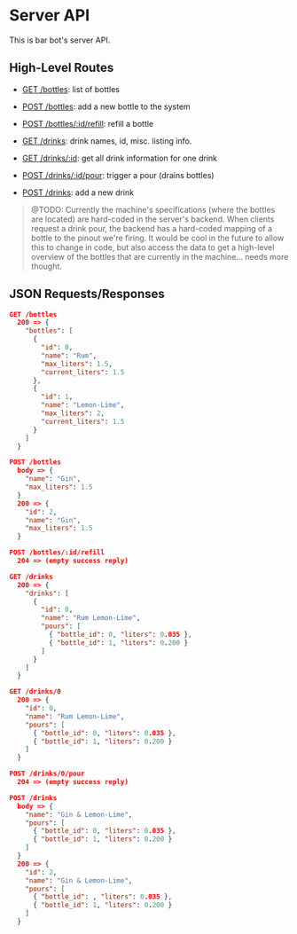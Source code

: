 Server API
================================================================================

This is bar bot's server API.


High-Level Routes
--------------------------------------------------------------------------------


* [GET /bottles](#get-bottles): list of bottles
* [POST /bottles](#post-bottles): add a new bottle to the system
* [POST /bottles/:id/refill](#post-refill): refill a bottle

* [GET /drinks](#get-drinks): drink names, id, misc. listing info.
* [GET /drinks/:id](#get-drink): get all drink information for one drink
* [POST /drinks/:id/pour](#post-pour): trigger a pour (drains bottles)
* [POST /drinks](#post-drinks): add a new drink

> @TODO: Currently the machine's specifications (where the bottles are
> located) are hard-coded in the server's backend. When clients request
> a drink pour, the backend has a hard-coded mapping of a bottle to the
> pinout we're firing. It would be cool in the future to allow this to
> change in code, but also access the data to get a high-level overview
> of the bottles that are currently in the machine... needs more thought.


JSON Requests/Responses
--------------------------------------------------------------------------------

<a name="get-bottles"></a>
```json
GET /bottles
  200 => {
    "bottles": [
      {
        "id": 0,
        "name": "Rum",
        "max_liters": 1.5,
        "current_liters": 1.5
      },
      {
        "id": 1,
        "name": "Lemon-Lime",
        "max_liters": 2,
        "current_liters": 1.5
      }
    ]
  }
```

<a name="post-bottles"></a>
```json
POST /bottles
  body => {
    "name": "Gin",
    "max_liters": 1.5
  }
  200 => {
    "id": 2,
    "name": "Gin",
    "max_liters": 1.5
  }
```

<a name="post-refill"></a>
```json
POST /bottles/:id/refill
  204 => (empty success reply)
```

<a name="get-drinks"></a>
```json
GET /drinks
  200 => {
    "drinks": [
      {
        "id": 0,
        "name": "Rum Lemon-Lime",
        "pours": [
          { "bottle_id": 0, "liters": 0.035 },
          { "bottle_id": 1, "liters": 0.200 }
        ]
      }
    ]
  }
```

<a name="get-drink"></a>
```json
GET /drinks/0
  200 => {
    "id": 0,
    "name": "Rum Lemon-Lime",
    "pours": [
      { "bottle_id": 0, "liters": 0.035 },
      { "bottle_id": 1, "liters": 0.200 }
    ]
  }
```

<a name="post-pour"></a>
```json
POST /drinks/0/pour
  204 => (empty success reply)
```

<a name="post-drinks"></a>
```json
POST /drinks
  body => {
    "name": "Gin & Lemon-Lime",
    "pours": [
      { "bottle_id": 0, "liters": 0.035 },
      { "bottle_id": 1, "liters": 0.200 }
    ]
  }
  200 => {
    "id": 2,
    "name": "Gin & Lemon-Lime",
    "pours": [
      { "bottle_id": , "liters": 0.035 },
      { "bottle_id": 1, "liters": 0.200 }
    ]
  }
```
